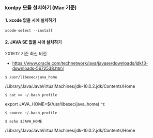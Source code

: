 ### konlpy 모듈 설치하기 (Mac 기준)

#### 1. xcode 없을 시에 설치하기

`xcode-select --install`

#### 2. JAVA SE 없을 시에 설치하기

2019.12 기준 최신 버전
- https://www.oracle.com/technetwork/java/javase/downloads/jdk13-downloads-5672538.html

`$ /usr/libexec/java_home`

/Library/Java/JavaVirtualMachines/jdk-10.0.2.jdk/Contents/Home

`$ cat >> ~/.bash_profile`

export JAVA_HOME=$(/usr/libexec/java_home)
`^C`

`$ source ~/.bash_profile`

`$ echo $JAVA_HOME`

/Library/Java/JavaVirtualMachines/jdk-10.0.2.jdk/Contents/Home
